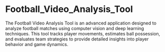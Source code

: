# Football_Video_Analysis_Tool
The Football Video Analysis Tool is an advanced application designed to analyze football matches using computer vision and deep learning techniques. This tool tracks player movements, estimates ball possession, and evaluates team strategies to provide detailed insights into player behavior and game dynamics.
